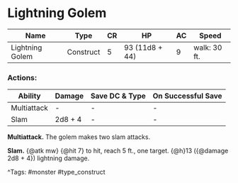 # Lightning Golem

| Name | Type | CR | HP | AC | Speed |
|------|------|----|----|----|-------|
| Lightning Golem | Construct | 5 | 93 (11d8 + 44) | 9 | walk: 30 ft. |

### Actions:

| Ability | Damage | Save DC & Type | On Successful Save |
|---------|--------|----------------|--------------------|
| Multiattack | - | - | - |
| Slam | 2d8 + 4 | - | - |


**Multiattack.** The golem makes two slam attacks.

**Slam.** {@atk mw} {@hit 7} to hit, reach 5 ft., one target. {@h}13 ({@damage 2d8 + 4}) lightning damage.

^Tags: #monster #type_construct